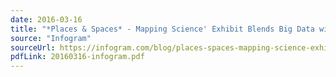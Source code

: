 ```yaml
---
date: 2016-03-16
title: "*Places & Spaces* - Mapping Science' Exhibit Blends Big Data with Visualization"
source: "Infogram"
sourceUrl: https://infogram.com/blog/places-spaces-mapping-science-exhibit-blends-big-data-and-visualization/
pdfLink: 20160316-infogram.pdf
---
```

